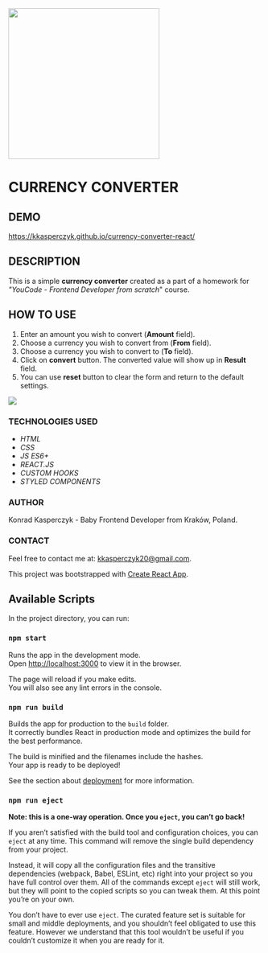 <img src="https://i.ibb.co/WW20NYg/currency-converter.png" width="300">

# CURRENCY CONVERTER

## DEMO

https://kkasperczyk.github.io/currency-converter-react/

## DESCRIPTION

This is a simple **currency converter** created as a part of a homework for *"YouCode - Frontend Developer from scratch*" course.

## HOW TO USE

1. Enter an amount you wish to convert (**Amount** field).
2. Choose a currency you wish to convert from (**From** field).
3. Choose a currency you wish to convert to (**To** field).
4. Click on **convert** button. The converted value will show up in **Result** field.
5. You can use **reset** button to clear the form and return to the default settings.

![](https://s7.gifyu.com/images/currency-converter-readme-gif.gif)

### TECHNOLOGIES USED
* *HTML*
* *CSS*
* *JS ES6+*
* *REACT.JS*
* *CUSTOM HOOKS*
* *STYLED COMPONENTS*

### AUTHOR

Konrad Kasperczyk - Baby Frontend Developer from Kraków, Poland.

### CONTACT

Feel free to contact me at: [kkasperczyk20@gmail.com](kkasperczyk20@gmail.com).

This project was bootstrapped with [Create React App](https://github.com/facebook/create-react-app).

## Available Scripts

In the project directory, you can run:

### `npm start`

Runs the app in the development mode.<br />
Open [http://localhost:3000](http://localhost:3000) to view it in the browser.

The page will reload if you make edits.<br />
You will also see any lint errors in the console.

### `npm run build`

Builds the app for production to the `build` folder.<br />
It correctly bundles React in production mode and optimizes the build for the best performance.

The build is minified and the filenames include the hashes.<br />
Your app is ready to be deployed!

See the section about [deployment](https://facebook.github.io/create-react-app/docs/deployment) for more information.

### `npm run eject`

**Note: this is a one-way operation. Once you `eject`, you can’t go back!**

If you aren’t satisfied with the build tool and configuration choices, you can `eject` at any time. This command will remove the single build dependency from your project.

Instead, it will copy all the configuration files and the transitive dependencies (webpack, Babel, ESLint, etc) right into your project so you have full control over them. All of the commands except `eject` will still work, but they will point to the copied scripts so you can tweak them. At this point you’re on your own.

You don’t have to ever use `eject`. The curated feature set is suitable for small and middle deployments, and you shouldn’t feel obligated to use this feature. However we understand that this tool wouldn’t be useful if you couldn’t customize it when you are ready for it.
